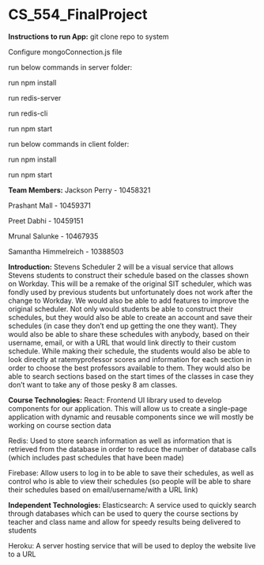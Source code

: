 # CS_554_FinalProject

**Instructions to run App:**
git clone repo to system

Configure mongoConnection.js file

run below commands in server folder:

run npm install 

run redis-server 

run redis-cli

run npm start

run below commands in client folder:

run npm install 

run npm start


**Team Members:**
Jackson Perry - 10458321

Prashant Mall - 10459371

Preet Dabhi - 10459151

Mrunal Salunke - 10467935 

Samantha Himmelreich - 10388503

**Introduction:**
Stevens Scheduler 2 will be a visual service that allows Stevens students to construct their schedule based on the classes shown on Workday. This will be a remake of the original SIT scheduler, which was fondly used by previous students but unfortunately does not work after the change to Workday. We would also be able to add features to improve the original scheduler. Not only would students be able to construct their schedules, but they would also be able to create an account and save their schedules (in case they don’t end up getting the one they want). They would also be able to share these schedules with anybody, based on their username, email, or with a URL that would link directly to their custom schedule. While making their schedule, the students would also be able to look directly at ratemyprofessor scores and information for each section in order to choose the best professors available to them. They would also be able to search sections based on the start times of the classes in case they don’t want to take any of those pesky 8 am classes.
        
**Course Technologies:**
React: Frontend UI library used to develop components for our application. This will allow us to create a single-page application with dynamic and reusable components since we will mostly be working on course section data

Redis: Used to store search information as well as information that is retrieved from the database in order to reduce the number of database calls (which includes past schedules that have been made)

Firebase: Allow users to log in to be able to save their schedules, as well as control who is able to view their schedules (so people will be able to share their schedules based on email/username/with a URL link)
 
**Independent Technologies:**
Elasticsearch: A service used to quickly search through databases which can be used to query the course sections by teacher and class name and allow for speedy results being delivered to students

Heroku: A server hosting service that will be used to deploy the website live to a URL
